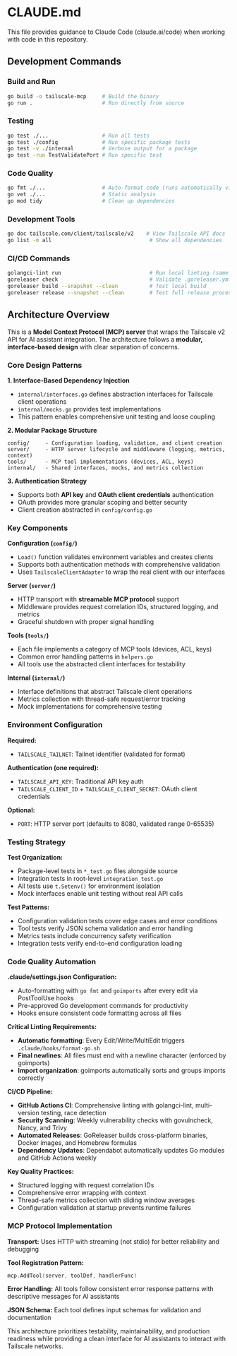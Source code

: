 # CLAUDE.md

This file provides guidance to Claude Code (claude.ai/code) when working with code in this repository.

## Development Commands

### Build and Run
```bash
go build -o tailscale-mcp     # Build the binary
go run .                      # Run directly from source
```

### Testing
```bash
go test ./...                 # Run all tests
go test ./config              # Run specific package tests
go test -v ./internal         # Verbose output for a package
go test -run TestValidatePort # Run specific test
```

### Code Quality
```bash
go fmt ./...                  # Auto-format code (runs automatically via hooks)
go vet ./...                  # Static analysis
go mod tidy                   # Clean up dependencies
```

### Development Tools
```bash
go doc tailscale.com/client/tailscale/v2    # View Tailscale API docs
go list -m all                               # Show all dependencies
```

### CI/CD Commands
```bash
golangci-lint run                            # Run local linting (same as CI)
goreleaser check                             # Validate .goreleaser.yml config
goreleaser build --snapshot --clean          # Test local build
goreleaser release --snapshot --clean        # Test full release process locally
```

## Architecture Overview

This is a **Model Context Protocol (MCP) server** that wraps the Tailscale v2 API for AI assistant integration. The architecture follows a **modular, interface-based design** with clear separation of concerns.

### Core Design Patterns

**1. Interface-Based Dependency Injection**
- `internal/interfaces.go` defines abstraction interfaces for Tailscale client operations
- `internal/mocks.go` provides test implementations
- This pattern enables comprehensive unit testing and loose coupling

**2. Modular Package Structure**
```
config/     - Configuration loading, validation, and client creation
server/     - HTTP server lifecycle and middleware (logging, metrics, context)
tools/      - MCP tool implementations (devices, ACL, keys)
internal/   - Shared interfaces, mocks, and metrics collection
```

**3. Authentication Strategy**
- Supports both **API key** and **OAuth client credentials** authentication
- OAuth provides more granular scoping and better security
- Client creation abstracted in `config/config.go`

### Key Components

**Configuration (`config/`)**
- `Load()` function validates environment variables and creates clients
- Supports both authentication methods with comprehensive validation
- Uses `TailscaleClientAdapter` to wrap the real client with our interfaces

**Server (`server/`)**
- HTTP transport with **streamable MCP protocol** support
- Middleware provides request correlation IDs, structured logging, and metrics
- Graceful shutdown with proper signal handling

**Tools (`tools/`)**
- Each file implements a category of MCP tools (devices, ACL, keys)
- Common error handling patterns in `helpers.go`
- All tools use the abstracted client interfaces for testability

**Internal (`internal/`)**
- Interface definitions that abstract Tailscale client operations
- Metrics collection with thread-safe request/error tracking
- Mock implementations for comprehensive testing

### Environment Configuration

**Required:**
- `TAILSCALE_TAILNET`: Tailnet identifier (validated for format)

**Authentication (one required):**
- `TAILSCALE_API_KEY`: Traditional API key auth
- `TAILSCALE_CLIENT_ID` + `TAILSCALE_CLIENT_SECRET`: OAuth client credentials

**Optional:**
- `PORT`: HTTP server port (defaults to 8080, validated range 0-65535)

### Testing Strategy

**Test Organization:**
- Package-level tests in `*_test.go` files alongside source
- Integration tests in root-level `integration_test.go`
- All tests use `t.Setenv()` for environment isolation
- Mock interfaces enable unit testing without real API calls

**Test Patterns:**
- Configuration validation tests cover edge cases and error conditions
- Tool tests verify JSON schema validation and error handling
- Metrics tests include concurrency safety verification
- Integration tests verify end-to-end configuration loading

### Code Quality Automation

**.claude/settings.json Configuration:**
- Auto-formatting with `go fmt` and `goimports` after every edit via PostToolUse hooks
- Pre-approved Go development commands for productivity
- Hooks ensure consistent code formatting across all files

**Critical Linting Requirements:**
- **Automatic formatting**: Every Edit/Write/MultiEdit triggers `.claude/hooks/format-go.sh`
- **Final newlines**: All files must end with a newline character (enforced by goimports)
- **Import organization**: goimports automatically sorts and groups imports correctly

**CI/CD Pipeline:**
- **GitHub Actions CI**: Comprehensive linting with golangci-lint, multi-version testing, race detection
- **Security Scanning**: Weekly vulnerability checks with govulncheck, Nancy, and Trivy
- **Automated Releases**: GoReleaser builds cross-platform binaries, Docker images, and Homebrew formulas
- **Dependency Updates**: Dependabot automatically updates Go modules and GitHub Actions weekly

**Key Quality Practices:**
- Structured logging with request correlation IDs
- Comprehensive error wrapping with context
- Thread-safe metrics collection with sliding window averages
- Configuration validation at startup prevents runtime failures

### MCP Protocol Implementation

**Transport:** Uses HTTP with streaming (not stdio) for better reliability and debugging

**Tool Registration Pattern:**
```go
mcp.AddTool(server, toolDef, handlerFunc)
```

**Error Handling:** All tools follow consistent error response patterns with descriptive messages for AI assistants

**JSON Schema:** Each tool defines input schemas for validation and documentation

This architecture prioritizes testability, maintainability, and production readiness while providing a clean interface for AI assistants to interact with Tailscale networks.